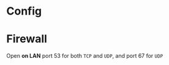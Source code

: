 
Config
======

Firewall
========

Open __on LAN__ port 53 for both `TCP` and `UDP`, and port 67 for `UDP`

